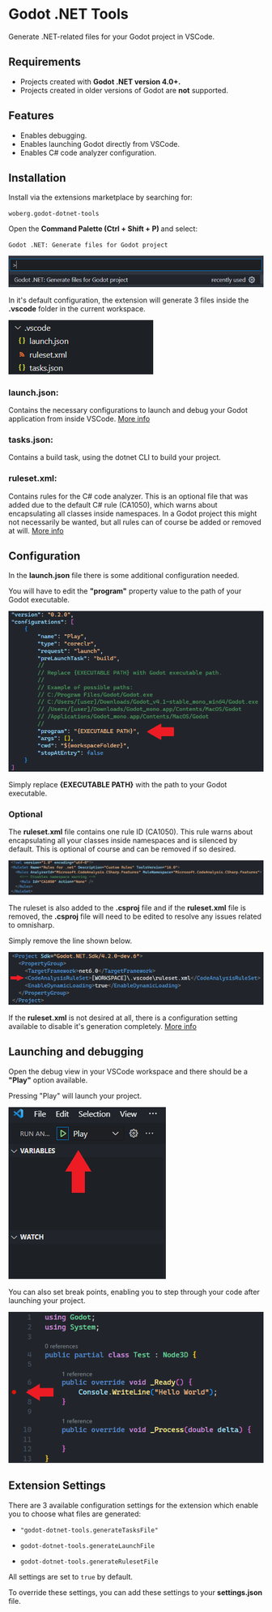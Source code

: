 # Godot .NET Tools

Generate .NET-related files for your Godot project in VSCode.

## Requirements

- Projects created with <strong>Godot .NET version 4.0+.</strong> 
- Projects created in older versions of Godot are <strong>not</strong> supported.

## Features

- Enables debugging.
- Enables launching Godot directly from VSCode.
- Enables C# code analyzer configuration.

## Installation

Install via the extensions marketplace by searching for:
    
<code>woberg.godot-dotnet-tools</code>

Open the <strong>Command Palette (Ctrl + Shift + P) </strong> and select:

<code>Godot .NET: Generate files for Godot project</code>

![cmd palette command](/images/cmd_palette.png)

In it's default configuration, the extension will generate 3 files inside the <strong>.vscode</strong> folder in the current workspace.

![files](/images/files.png)

### launch.json:
Contains the necessary configurations to launch and debug your Godot application from inside VSCode. [More info](#configuration)

### tasks.json:
Contains a build task, using the dotnet CLI to build your project.

### ruleset.xml:
Contains rules for the C# code analyzer. This is an optional file that was added due to the default C# rule (CA1050), which warns about encapsulating all classes inside namespaces. In a Godot project this might not necessarily be wanted, but all rules can of course be added or removed at will.
[More info](#optional)

## Configuration

In the <strong>launch.json</strong> file there is some additional configuration needed. 

You will have to edit the <strong>"program"</strong> property value to the path of your Godot executable.

![launch.json](/images/launch.png)

Simply replace <strong>{EXECUTABLE PATH}</strong> with the path to your Godot executable.

### Optional

The <strong>ruleset.xml</strong> file contains one rule ID (CA1050). This rule warns about encapsulating all your classes inside namespaces and is silenced by default. This is optional of course and can be removed if so desired.

![ruleset](/images/ruleset.png)

The ruleset is also added to the <strong>.csproj</strong> file and if the <strong>ruleset.xml</strong> file is removed, the <strong>.csproj</strong> file will need to be edited to resolve any issues related to omnisharp. 

Simply remove the line shown below.

![csproj](/images/csproj.png)

If the <strong>ruleset.xml</strong> is not desired at all, there is a configuration setting available to disable it's generation completely. 
[More info](#extension-settings)

## Launching and debugging

Open the debug view in your VSCode workspace and there should be a <strong>"Play"</strong> option available. 

Pressing "Play" will launch your project.

![debug option](/images/debug.png)

You can also set break points, enabling you to step through your code after launching your project.

![break point](/images/break_point.png)


## Extension Settings

There are 3 available configuration settings for the extension which enable you to choose what files are generated:

- <code>"godot-dotnet-tools.generateTasksFile"</code> 

- <code>godot-dotnet-tools.generateLaunchFile</code>

- <code>godot-dotnet-tools.generateRulesetFile</code>

All settings are set to <code>true</code> by default.

To override these settings, you can add these settings to your <strong>settings.json</strong> file.